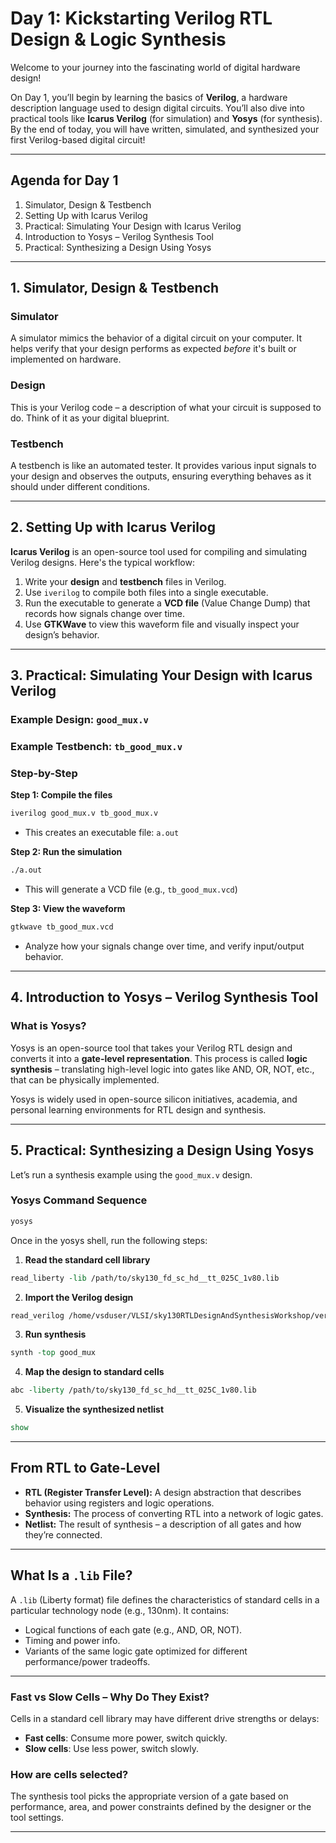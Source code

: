 # Day 1: Kickstarting Verilog RTL Design & Logic Synthesis

Welcome to your journey into the fascinating world of digital hardware design!

On Day 1, you’ll begin by learning the basics of **Verilog**, a hardware description language used to design digital circuits. You’ll also dive into practical tools like **Icarus Verilog** (for simulation) and **Yosys** (for synthesis). By the end of today, you will have written, simulated, and synthesized your first Verilog-based digital circuit!

---

## Agenda for Day 1

1. Simulator, Design & Testbench 
2. Setting Up with Icarus Verilog
3. Practical: Simulating Your Design with Icarus Verilog
4. Introduction to Yosys – Verilog Synthesis Tool
5. Practical: Synthesizing a Design Using Yosys

---

## 1. Simulator, Design & Testbench 

### Simulator

A simulator mimics the behavior of a digital circuit on your computer. It helps verify that your design performs as expected *before* it's built or implemented on hardware.

### Design

This is your Verilog code – a description of what your circuit is supposed to do. Think of it as your digital blueprint.

### Testbench

A testbench is like an automated tester. It provides various input signals to your design and observes the outputs, ensuring everything behaves as it should under different conditions.

---

## 2. Setting Up with Icarus Verilog

**Icarus Verilog** is an open-source tool used for compiling and simulating Verilog designs. Here's the typical workflow:

1. Write your **design** and **testbench** files in Verilog.
2. Use `iverilog` to compile both files into a single executable.
3. Run the executable to generate a **VCD file** (Value Change Dump) that records how signals change over time.
4. Use **GTKWave** to view this waveform file and visually inspect your design’s behavior.

---

## 3. Practical: Simulating Your Design with Icarus Verilog

### Example Design: `good_mux.v`

### Example Testbench: `tb_good_mux.v`

### Step-by-Step

**Step 1: Compile the files**

```bash
iverilog good_mux.v tb_good_mux.v
```

* This creates an executable file: `a.out`

**Step 2: Run the simulation**

```bash
./a.out
```

* This will generate a VCD file (e.g., `tb_good_mux.vcd`)

**Step 3: View the waveform**

```bash
gtkwave tb_good_mux.vcd
```

* Analyze how your signals change over time, and verify input/output behavior.

---

## 4. Introduction to Yosys – Verilog Synthesis Tool

### What is Yosys?

Yosys is an open-source tool that takes your Verilog RTL design and converts it into a **gate-level representation**. This process is called **logic synthesis** – translating high-level logic into gates like AND, OR, NOT, etc., that can be physically implemented.

Yosys is widely used in open-source silicon initiatives, academia, and personal learning environments for RTL design and synthesis.

---

## 5. Practical: Synthesizing a Design Using Yosys

Let’s run a synthesis example using the `good_mux.v` design.

### Yosys Command Sequence

```bash
yosys
```

Once in the yosys shell, run the following steps:

1. **Read the standard cell library**

```tcl
read_liberty -lib /path/to/sky130_fd_sc_hd__tt_025C_1v80.lib
```

2. **Import the Verilog design**

```tcl
read_verilog /home/vsduser/VLSI/sky130RTLDesignAndSynthesisWorkshop/verilog_files/good_mux.v
```

3. **Run synthesis**

```tcl
synth -top good_mux
```

4. **Map the design to standard cells**

```tcl
abc -liberty /path/to/sky130_fd_sc_hd__tt_025C_1v80.lib
```

5. **Visualize the synthesized netlist**

```tcl
show
```

---

## From RTL to Gate-Level

* **RTL (Register Transfer Level):** A design abstraction that describes behavior using registers and logic operations.
* **Synthesis:** The process of converting RTL into a network of logic gates.
* **Netlist:** The result of synthesis – a description of all gates and how they’re connected.

---

## What Is a `.lib` File?

A `.lib` (Liberty format) file defines the characteristics of standard cells in a particular technology node (e.g., 130nm). It contains:

* Logical functions of each gate (e.g., AND, OR, NOT).
* Timing and power info.
* Variants of the same logic gate optimized for different performance/power tradeoffs.

---

### Fast vs Slow Cells – Why Do They Exist?

Cells in a standard cell library may have different drive strengths or delays:

* **Fast cells**: Consume more power, switch quickly.
* **Slow cells**: Use less power, switch slowly.

### How are cells selected?

The synthesis tool picks the appropriate version of a gate based on performance, area, and power constraints defined by the designer or the tool settings.

---
